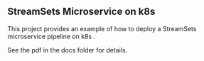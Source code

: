## StreamSets Microservice on k8s

This project provides an example of how to deploy a StreamSets microservice pipeline on k8s .

See the pdf in the docs folder for details.
